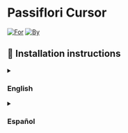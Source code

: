 # Passiflori Cursor
[![For](https://img.shields.io/badge/For-Passiflori-e3b6cf)](https://twitch.tv/Passiflori)
[![By](https://img.shields.io/badge/By-Sentropic-purple)](https://twitch.tv/Sentropic)

## 🔧 Installation instructions

<details>
  <summary><h3>English</h3></summary>
  <ol>
    <li> Download the zip file.
    <li> Decompress the downloaded zip file.
    <li> Right click the file "Installer.ing", and select "Install":<br>
    <img src="https://github.com/Sentropic/PassifloriCursor/blob/master/img/Install%20Button.png" alt="Install button screenshot">
    <li> After installation, the Mouse Properties window will automatically open in your task bar. Select the "PassiCursor" scheme:<br>
    <img src="https://github.com/Sentropic/PassifloriCursor/blob/master/img/Pointer%20Scheme%20Selection.png" alt="Pointer scheme selection screenshot">
    then click "Apply".
    <li> You can now delete the zip file and uncompressed files.
    <li> Enjoy the cute cursor!
  </ol>
</details>

<details>
  <summary><h3>Español</h3></summary>
  <ol>
    <li> Descarga el archivo zip.
    <li> Descomprime el archivo zip descargado.
    <li> Dale click derecho al archivo "Installer.ing", y selecciona "Instalar":<br>
    <img src="https://github.com/Sentropic/PassifloriCursor/blob/master/img/Install%20Button.png" alt="Captura de pantalla de botón de instalar">
    <li> Después de la instalación, la ventana de Propiedades del Ratón se abrirá automáticamente en tu barra de tareas. Selecciona el esquema "PassiCursor":<br>
    <img src="https://github.com/Sentropic/PassifloriCursor/blob/master/img/Pointer%20Scheme%20Selection.png" alt="Captura de pantalla de selección de esquema de puntero">
    y luego selecciona "Aplicar".
    <li> Ahora puedes eliminar el archivo zip y los archivos descomprimidos.
    <li> ¡Disfruta el adorable puntero!
  </ol>
</details>